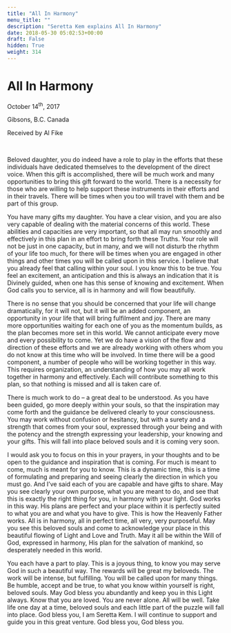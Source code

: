 ```yaml
---
title: "All In Harmony"
menu_title: ""
description: "Seretta Kem explains All In Harmony"
date: 2018-05-30 05:02:53+00:00
draft: False
hidden: True
weight: 314
---
```

# All In Harmony

October 14<sup>th</sup>, 2017

Gibsons, B.C. Canada

Received by Al Fike

 

Beloved daughter, you do indeed have a role to play in the efforts that these individuals have dedicated themselves to the development of the direct voice. When this gift is accomplished, there will be much work and many opportunities to bring this gift forward to the world. There is a necessity for those who are willing to help support these instruments in their efforts and in their travels. There will be times when you too will travel with them and be part of this group. 

You have many gifts my daughter. You have a clear vision, and you are also very capable of dealing with the material concerns of this world. These abilities and capacities are very important, so that all may run smoothly and effectively in this plan in an effort to bring forth these Truths. Your role will not be just in one capacity, but in many, and we will not disturb the rhythm of your life too much, for there will be times when you are engaged in other things and other times you will be called upon in this service. I believe that you already feel that calling within your soul. l you know this to be true. You feel an excitement, an anticipation and this is always an indication that it is Divinely guided, when one has this sense of knowing and excitement. When God calls you to service, all is in harmony and will flow beautifully. 

There is no sense that you should be concerned that your life will change dramatically, for it will not, but it will be an added component, an opportunity in your life that will bring fulfilment and joy. There are many more opportunities waiting for each one of you as the momentum builds, as the plan becomes more set in this world. We cannot anticipate every move and every possibility to come. Yet we do have a vision of the flow and direction of these efforts and we are already working with others whom you do not know at this time who will be involved. In time there will be a good component, a number of people who will be working together in this way. This requires organization, an understanding of how you may all work together in harmony and effectively. Each will contribute something to this plan, so that nothing is missed and all is taken care of. 

There is much work to do – a great deal to be understood. As you have been guided, go more deeply within your souls, so that the inspiration may come forth and the guidance be delivered clearly to your consciousness. You may work without confusion or hesitancy, but with a surety and a strength that comes from your soul, expressed through your being and with the potency and the strength expressing your leadership, your knowing and your gifts. This will fall into place beloved souls and it is coming very soon. 

I would ask you to focus on this in your prayers, in your thoughts and to be open to the guidance and inspiration that is coming. For much is meant to come, much is meant for you to know. This is a dynamic time, this is a time of formulating and preparing and seeing clearly the direction in which you must go. And I’ve said each of you are capable and have gifts to share. May you see clearly your own purpose, what you are meant to do, and see that this is exactly the right thing for you, in harmony with your light. God works in this way. His plans are perfect and your place within it is perfectly suited to what you are and what you have to give. This is how the Heavenly Father works. All is in harmony, all in perfect time, all very, very purposeful. May you see this beloved souls and come to acknowledge your place in this beautiful flowing of Light and Love and Truth. May it all be within the Will of God, expressed in harmony, His plan for the salvation of mankind, so desperately needed in this world.

You each have a part to play. This is a joyous thing, to know you may serve God in such a beautiful way. The rewards will be great my beloveds. The work will be intense, but fulfilling. You will be called upon for many things. Be humble, accept and be true, to what you know within yourself is right, beloved souls. May God bless you abundantly and keep you in this Light always. Know that you are loved. You are never alone. All will be well. Take life one day at a time, beloved souls and each little part of the puzzle will fall into place. God bless you, I am Seretta Kem. I will continue to support and guide you in this great venture. God bless you, God bless you.


